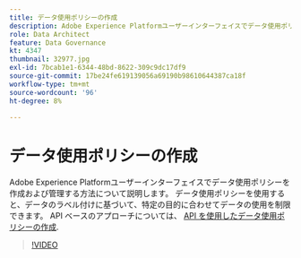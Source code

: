 ```yaml
---
title: データ使用ポリシーの作成
description: Adobe Experience Platformユーザーインターフェイスでデータ使用ポリシーを作成および管理する方法について説明します。 データ使用ポリシーを使用すると、データのラベル付けに基づいて、特定の目的に合わせてデータの使用を制限できます。
role: Data Architect
feature: Data Governance
kt: 4347
thumbnail: 32977.jpg
exl-id: 7bcab1e1-6344-48bd-8622-309c9dc17df9
source-git-commit: 17be24fe619139056a69190b98610644387ca18f
workflow-type: tm+mt
source-wordcount: '96'
ht-degree: 8%

---
```


# データ使用ポリシーの作成

Adobe Experience Platformユーザーインターフェイスでデータ使用ポリシーを作成および管理する方法について説明します。 データ使用ポリシーを使用すると、データのラベル付けに基づいて、特定の目的に合わせてデータの使用を制限できます。 API ベースのアプローチについては、 [API を使用したデータ使用ポリシーの作成](https://experienceleague.adobe.com/docs/experience-platform/data-governance/policies/create.html).

>[!VIDEO](https://video.tv.adobe.com/v/32977?quality=12&learn=on)